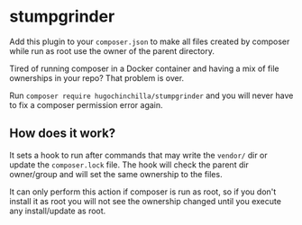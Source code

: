 # stumpgrinder

Add this plugin to your `composer.json` to make all files created by composer while run as root use the owner of the parent directory.

Tired of running composer in a Docker container and having a mix of file ownerships in your repo? That problem is over.

Run `composer require hugochinchilla/stumpgrinder` and you will never have to fix a composer permission error again.

## How does it work?

It sets a hook to run after commands that may write the `vendor/` dir or update the `composer.lock` file.
The hook will check the parent dir owner/group and will set the same ownership to the files.

It can only perform this action if composer is run as root, so if you don't install it as root you will not see
the ownership changed until you execute any install/update as root.